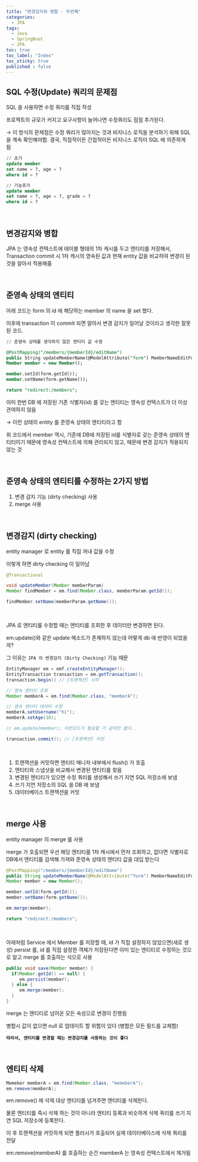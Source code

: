 ```yaml
---
title: "변경감지와 병합 - 두번째"
categories:
  - JPA
tags:
  - Java
  - SpringBoot
  - JPA
toc: true
toc_label: "Index"
toc_sticky: true
published : false
---
```


## SQL 수정(Update) 쿼리의 문제점

SQL 을 사용하면 수정 쿼리를 직접 작성

프로젝트의 규모가 커지고 요구사항이 늘어나면 수정쿼리도 점점 추가된다.

→ 이 방식의 문제점은 수정 쿼리가 많아지는 것과 비지니스 로직을 분석하기 위해 SQL 을 계속 확인해야함. 결국, 직접적이든 간접적이든 비지니스 로직이 SQL 에 의존하게 됨

```sql
// 초기
update member
set name = ?, age = ?
where id = ?

// 기능추가
update member
set name = ?, age = ?, grade = ?
where id = ?
```

<br>

## 변경감지와 병합

JPA 는 영속성 컨텍스트에 테이블 형태의 1차 캐시를 두고 엔티티를 저장해서, Transaction commit 시 1차 캐시의 영속된 값과 현재 entity 값을 비교하여 변경이 된 것을 알아서 적용해줌

<br>

## 준영속 상태의 엔티티

아래 코드는 form 의 id 에 해당하는 member 의 name 을 set 했다.

이후에 transaction 이 commit 되면 알아서 변경 감지가 일어날 것이라고 생각한 잘못된 코드.

```sql
// 준영속 상태를 생각하지 않은 엔티티 값 수정

@PostMapping("/members/{memberId}/editName")
public String updateMemberName(@ModelAttribute("form") MemberNameEditForm form){
Member member = new Member();

member.setId(form.getId());
member.setName(form.getName());

return "redirect:/members";
```

이미 한번 DB 에 저장된 기존 식별자(id) 를 갖는 엔티티는 영속성 컨텍스트가 더 이상 관여하지 않음

→ 이런 상태의 entity 를 준영속 상태의 엔티티라고 함

위 코드에서 member 역시, 기존에 DB에 저장된 id를 식별자로 갖는 준영속 상태의 엔티티이기 때문에 영속성 컨텍스트에 의해 관리되지 않고, 때문에 변경 감지가 적용되지 않는 것

<br>

## 준영속 상태의 엔티티를 수정하는 2가지 방법

1. 변경 감지 기능 (dirty checking) 사용
2. merge 사용

<br>

## 변경감지 (dirty checking)

entity manager 로 entity 를 직접 꺼내 값을 수정

이렇게 하면 dirty checking 이 일어남

```java
@Transactional

void updateMember(Member memberParam)
Member findMember = em.find(Member.class, memberParam.getId());

findMember.setName(memberParam.getName());
```

<br>

JPA 로 엔티티를 수정할 때는 엔티티를 조회한 후 데이터만 변경하면 된다.

em.update()와 같은 update 메소드가 존재하지 않는데 어떻게 db 에 반영이 되었을까?

그 이유는 `JPA 의 변경감지 (Dirty Checking)` 기능 때문

```java
EntityManager em = emf.createEntityManager();
EntityTransaction transaction = em.getTransaction();
transaction.begin() // [트랜잭션] 시작

// 영속 엔티티 조회
Member memberA = em.find(Member.class, "memberA");

// 영속 엔티티 데이터 수정
memberA.setUsername("hi");
memberA.setAge(10);

// em.update(member); 이런코드가 필요할 거 같지만 없다..

transaction.commit(); // [트랜잭션] 커밋
```

<br>

1. 트랜잭션을 커밋하면 엔티티 매니저 내부에서 flush() 가 호출
2. 엔티티와 스냅샷을 비교해서 변경된 엔티티를 찾음
3. 변경된 엔티티가 있으면 수정 쿼리를 생성해서 쓰기 지연 SQL 저장소에 보냄
4. 쓰기 지연 저장소의 SQL 을 DB 에 보냄
5. 데이터베이스 트랜잭션을 커밋

<br>

## merge 사용

entity manager 의 merge 를 사용

merge 가 호출되면 우선 해당 엔티티를 1차 캐시에서 먼저 조회하고, 없다면 식별자로 DB에서 엔티티를 검색해 가져와 준영속 상태의 엔티티 값을 대입 받는다

```java
@PostMapping("/members/{memberId}/editName")
public String updateMemberName(@ModelAttribute("form") MemberNameEditForm form){
Member member = new Member();

member.setId(form.getId());
member.setName(form.getName());

em.merge(member);

return "redirect:/members";
```

<br>

아래처럼 Service 에서 Member 를 저장할 때, id 가 직접 설정하지 않았으면(새로 생성) persist 를, id 를 직접 설정한 객체가 저장된다면 이미 있는 엔티티르 수정하는 것으로 알고 merge 를 호출하는 식으로 사용

```java
public void save(Member member) {
  if(Member.getId() == null) {
     em.persist(member);
  } else { 
     em.merge(member);
  }
}
```

merge 는 엔티티로 넘어온 모든 속성으로 변경이 진행됨

병합시 값이 없으면 null 로 업데이트 할 위험이 있다 (병합은 모든 필드를 교체함)

**`따라서, 엔티티를 변경할 때는 변경감지를 사용하는 것이 좋다`**

<br>

## 엔티티 삭제

```java
Memeber memberA = em.find(Member.class, "memeberA");
em.remove(memberA);
```

em.remove() 에 삭제 대상 엔티티를 넘겨주면 엔티티를 삭제한다. 

물론 엔티티를 즉시 삭제 하는 것이 아니라 엔티티 등록과 비슷하게 삭제 쿼리를 쓰기 지연 SQL 저장소에 등록한다.

이 후 트랜잭션을 커밋하게 되면 플러시가 호출되어 실제 데이터베이스에 삭제 쿼리를 전달

em.remove(memberA) 를 호출하는 순간 memberA 는 영속성 컨텍스트에서 제거됨

